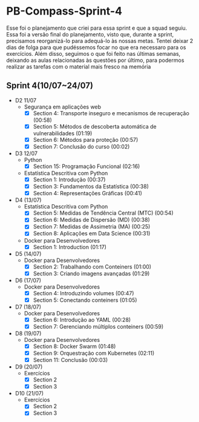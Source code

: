 # PB-Compass-Sprint-4

Esse foi o planejamento que criei para essa sprint e que a squad seguiu. Essa foi a versão final do planejamento, visto que, durante a sprint, precisamos reorganizá-lo para adequá-lo às nossas metas. Tentei deixar 2 dias de folga para que pudéssemos focar no que era necessaro para os exercícios. Além disso, seguimos o que foi feito nas últimas semanas, deixando as aulas relacionadas às questões por último, para podermos realizar as tarefas com o material mais fresco na memória

## **Sprint 4(10/07~24/07)**

- D2 11/07
    - Segurança em aplicações web
        - [x]  Section 4: Transporte inseguro e mecanismos de recuperação  (00:58)
        - [x]  Section 5: Métodos de descoberta automática de vulnerabilidades (01:19)
        - [x]  Section 6: Métodos para proteção (00:57)
        - [x]  Section 7: Conclusão do curso (00:02)
    
- D3 12/07
    - Python
        - [x]  Section 15: Programação Funcional (02:16)
    - Estatística Descritiva com Python
        - [x]  Section 1: Introdução (00:37)
        - [x]  Section 3: Fundamentos da Estatística (00:38)
        - [x]  Section 4: Representações Gráficas (00:41)
- D4 (13/07)
    - Estatística Descritiva com Python
        - [x]  Section 5: Medidas de Tendência Central (MTC) (00:54)
        - [x]  Section 6: Medidas de Dispersão (MD) (00:38)
        - [x]  Section 7: Medidas de Assimetria (MA) (00:25)
        - [x]  Section 8: Aplicações em Data Science (00:31)
    - Docker para Desenvolvedores
        - [x]  Section 1: Introduction (01:17)
- D5 (14/07)
    - Docker para Desenvolvedores
        - [x]  Section 2: Trabalhando com Conteiners (01:00)
        - [x]  Section 3: Criando imagens avançadas (01:29)
- D6 (17/07)
    - Docker para Desenvolvedores
        - [x]  Section 4: Introduzindo volumes (00:47)
        - [x]  Section 5: Conectando conteiners (01:05)
- D7 (18/07)
    - Docker para Desenvolvedores
        - [x]  Section 6: Introdução ao YAML (00:28)
        - [x]  Section 7: Gerenciando múltiplos conteiners  (00:59)
- D8 (19/07)
    - Docker para Desenvolvedores
        - [x]  Section 8: Docker Swarm (01:48)
        - [x]  Section 9: Orquestração com Kubernetes (02:11)
        - [x]  Section 11: Conclusão (00:03)
- D9 (20/07)
    - Exercícios
        - [x]  Section  2
        - [x]  Section 3
- D10 (21/07)
    - Exercícios
        - [x]  Section 2
        - [x]  Section 3